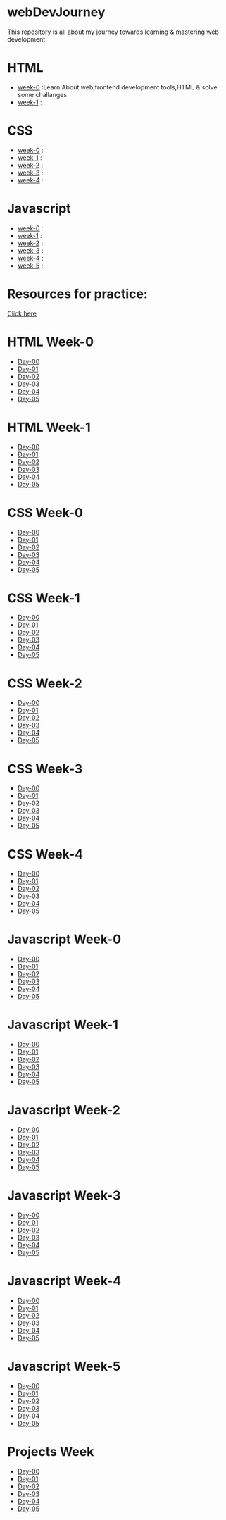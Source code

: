 # webDevJourney

This repository is all about my journey towards learning & mastering web development

# HTML
* [week-0](#week-0) :Learn About web,frontend development tools,HTML & solve some challanges
* [week-1](#week-1) :

# CSS
* [week-0](#week-0) :
* [week-1](#week-1) :
* [week-2](#week-2) :
* [week-3](#week-3) :
* [week-4](#week-4) :

# Javascript
* [week-0](#week-0) :
* [week-1](#week-1) :
* [week-2](#week-2) :
* [week-3](#week-3) :
* [week-4](#week-4) :
* [week-5](#week-5) :

# Resources for practice:
[Click here](https://dev.to/somanathgoudar/30dayschallenge-30-days-extreme-html-css-challenge-50k1)

# HTML Week-0

* [Day-00](/markdownfiles/week-0/day00.md)
* [Day-01](/markdownfiles/week-0/day01.md)
* [Day-02](/markdownfiles/week-0/day02.md)
* [Day-03](/markdownfiles/week-0/day03.md)
* [Day-04](/markdownfiles/week-0/day04.md)
* [Day-05](/markdownfiles/week-0/day05.md)

# HTML Week-1

* [Day-00](/markdownfiles/week-1/day00.md)
* [Day-01](/markdownfiles/week-1/day0.md)
* [Day-02](/markdownfiles/week-1/day02.md)
* [Day-03](/markdownfiles/week-1/day03.md)
* [Day-04](/markdownfiles/week-1/day04.md)
* [Day-05](/markdownfiles/week-1/day05.md)


# CSS Week-0

* [Day-00](/markdownfiles/week-2/day00.md)
* [Day-01](/markdownfiles/week-2/day01.md)
* [Day-02](/markdownfiles/week-2/day02.md)
* [Day-03](/markdownfiles/week-2/day03.md)
* [Day-04](/markdownfiles/week-2/day04.md)
* [Day-05](/markdownfiles/week-2/day05.md)

# CSS Week-1

* [Day-00]()
* [Day-01]()
* [Day-02]()
* [Day-03]()
* [Day-04]()
* [Day-05]()

# CSS Week-2

* [Day-00]()
* [Day-01]()
* [Day-02]()
* [Day-03]()
* [Day-04]()
* [Day-05]()

# CSS Week-3

* [Day-00]()
* [Day-01]()
* [Day-02]()
* [Day-03]()
* [Day-04]()
* [Day-05]()

# CSS Week-4

* [Day-00]()
* [Day-01]()
* [Day-02]()
* [Day-03]()
* [Day-04]()
* [Day-05]()

# Javascript Week-0

* [Day-00]()
* [Day-01]()
* [Day-02]()
* [Day-03]()
* [Day-04]()
* [Day-05]()

# Javascript Week-1

* [Day-00]()
* [Day-01]()
* [Day-02]()
* [Day-03]()
* [Day-04]()
* [Day-05]()

# Javascript Week-2

* [Day-00]()
* [Day-01]()
* [Day-02]()
* [Day-03]()
* [Day-04]()
* [Day-05]()

# Javascript Week-3

* [Day-00]()
* [Day-01]()
* [Day-02]()
* [Day-03]()
* [Day-04]()
* [Day-05]()

# Javascript Week-4

* [Day-00]()
* [Day-01]()
* [Day-02]()
* [Day-03]()
* [Day-04]()
* [Day-05]()

#  Javascript Week-5

* [Day-00]()
* [Day-01]()
* [Day-02]()
* [Day-03]()
* [Day-04]()
* [Day-05]()

# Projects Week

* [Day-00]()
* [Day-01]()
* [Day-02]()
* [Day-03]()
* [Day-04]()
* [Day-05]()
